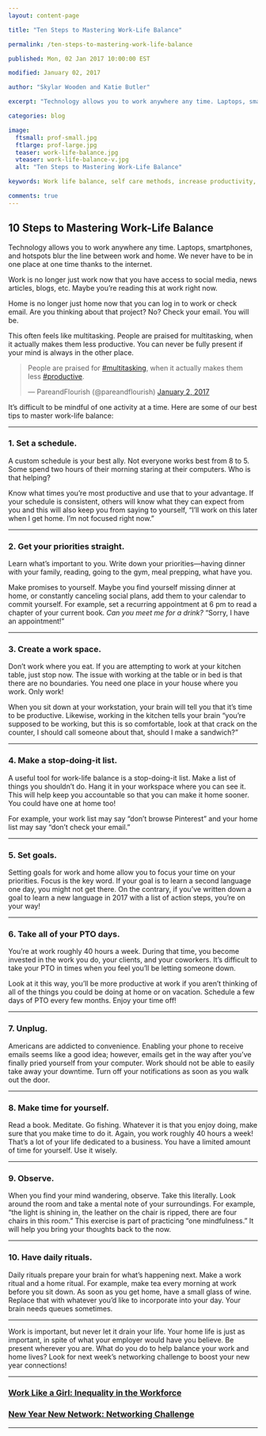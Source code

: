 ```yaml
---
layout: content-page

title: "Ten Steps to Mastering Work-Life Balance"

permalink: /ten-steps-to-mastering-work-life-balance

published: Mon, 02 Jan 2017 10:00:00 EST

modified: January 02, 2017

author: "Skylar Wooden and Katie Butler"

excerpt: "Technology allows you to work anywhere any time. Laptops, smartphones, and hotspots blur the line between work and home. We never have to be in one place at one time thanks to the internet."

categories: blog

image:
  ftsmall: prof-small.jpg
  ftlarge: prof-large.jpg
  teaser: work-life-balance.jpg
  vteaser: work-life-balance-v.jpg
  alt: "Ten Steps to Mastering Work-Life Balance"

keywords: Work life balance, self care methods, increase productivity, lower stress

comments: true
---
```


## 10 Steps to Mastering Work-Life Balance

Technology allows you to work anywhere any time. Laptops, smartphones, and hotspots blur the line between work and home. We never have to be in one place at one time thanks to the internet. 

Work is no longer just work now that you have access to social media, news articles, blogs, etc. Maybe you’re reading this at work right now.  

Home is no longer just home now that you can log in to work or check email. Are you thinking about that project? No? Check your email. You will be. 

This often feels like multitasking. People are praised for multitasking, when it actually makes them less productive. You can never be fully present if your mind is always in the other place. 

<blockquote class="twitter-tweet tw-align-center" data-lang="en"><p lang="en" dir="ltr">People are praised for <a href="https://twitter.com/hashtag/multitasking?src=hash">#multitasking</a>, when it actually makes them less <a href="https://twitter.com/hashtag/productive?src=hash">#productive</a>.</p>&mdash; PareandFlourish (@pareandflourish) <a href="https://twitter.com/pareandflourish/status/815931384573415424">January 2, 2017</a></blockquote>
<script async src="//platform.twitter.com/widgets.js" charset="utf-8"></script>

It’s difficult to be mindful of one activity at a time. Here are some of our best tips to master work-life balance:

<hr class="secondary">

### 1. Set a schedule.
A custom schedule is your best ally. Not everyone works best from 8 to 5. Some spend two hours of their morning staring at their computers. Who is that helping? 

Know what times you’re most productive and use that to your advantage. If your schedule is consistent, others will know what they can expect from you and this will also keep you from saying to yourself, “I’ll work on this later when I get home. I’m not focused right now.” 

<hr class="secondary">

### 2. Get your priorities straight.
Learn what’s important to you. Write down your priorities—having dinner with your family, reading, going to the gym, meal prepping, what have you.

Make promises to yourself. Maybe you find yourself missing dinner at home, or constantly canceling social plans, add them to your calendar to commit yourself. For example, set a recurring appointment at 6 pm to read a chapter of your current book. *Can you meet me for a drink?* “Sorry, I have an appointment!”  

<hr class="secondary">

### 3. Create a work space.
Don’t work where you eat. If you are attempting to work at your kitchen table, just stop now. The issue with working at the table or in bed is that there are no boundaries. You need one place in your house where you work. Only work! 

When you sit down at your workstation, your brain will tell you that it’s time to be productive. Likewise, working in the kitchen tells your brain “you’re supposed to be working, but this is so comfortable, look at that crack on the counter, I should call someone about that, should I make a sandwich?” 

<hr class="secondary">

### 4. Make a stop-doing-it list.
A useful tool for work-life balance is a stop-doing-it list. Make a list of things you shouldn’t do. Hang it in your workspace where you can see it. This will help keep you accountable so that you can make it home sooner. You could have one at home too!

For example, your work list may say “don’t browse Pinterest” and your home list may say “don’t check your email.”

<hr class="secondary">

### 5. Set goals.
Setting goals for work and home allow you to focus your time on your priorities. Focus is the key word. If your goal is to learn a second language one day, you might not get there. On the contrary, if you’ve written down a goal to learn a new language in 2017 with a list of action steps, you’re on your way!

<hr class="secondary">

### 6. Take all of your PTO days.
You’re at work roughly 40 hours a week. During that time, you become invested in the work you do, your clients, and your coworkers. It’s difficult to take your PTO in times when you feel you’ll be letting someone down.

Look at it this way, you’ll be more productive at work if you aren’t thinking of all of the things you could be doing at home or on vacation. Schedule a few days of PTO every few months. Enjoy your time off!  

<hr class="secondary">

### 7. Unplug.
Americans are addicted to convenience. Enabling your phone to receive emails seems like a good idea; however, emails get in the way after you’ve finally pried yourself from your computer. Work should not be able to easily take away your downtime. Turn off your notifications as soon as you walk out the door. 

<hr class="secondary">

### 8. Make time for yourself.
Read a book. Meditate. Go fishing. Whatever it is that you enjoy doing, make sure that you make time to do it. Again, you work roughly 40 hours a week! That’s a lot of your life dedicated to a business. You have a limited amount of time for yourself. Use it wisely.

<hr class="secondary">

### 9. Observe.
When you find your mind wandering, observe. Take this literally. Look around the room and take a mental note of your surroundings. For example, “the light is shining in, the leather on the chair is ripped, there are four chairs in this room.” This exercise is part of practicing “one mindfulness.” It will help you bring your thoughts back to the now.

<hr class="secondary">

### 10. Have daily rituals.
Daily rituals prepare your brain for what’s happening next. Make a work ritual and a home ritual. For example, make tea every morning at work before you sit down. As soon as you get home, have a small glass of wine. Replace that with whatever you’d like to incorporate into your day. Your brain needs queues sometimes. 

<hr class="secondary">

Work is important, but never let it drain your life. Your home life is just as important, in spite of what your employer would have you believe. Be present wherever you are. What do you do to help balance your work and home lives? Look for next week’s networking challenge to boost your new year connections! 

<hr class="primary">

<div class="row"> <!-- "pagination" -->
	<div class="col-xs-6 paginate">
		<a href="{{site.url}}/professional-development/inequality-in-workforce/">
			<div class="col-xs-12 arrow"><i class="fa fa-arrow-left" aria-hidden="true"></i></div>
			<div class="col-xs-12 text"><h3>Work Like a Girl: Inequality in the Workforce</h3></div>		
		</a>
	</div>
	<div class="col-xs-6 paginate">
        <a href="{{site.url}}/professional-development/new-year-networking-challenge/">
            <div class="col-xs-12 arrow"><i class="fa fa-arrow-right" aria-hidden="true"></i></div>
            <div class="col-xs-12 text"><h3>New Year New Network: Networking Challenge</h3></div>
        </a>
	</div>
</div> <!-- close "pagination" -->

<hr class="primary">